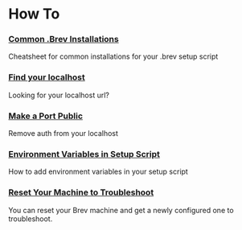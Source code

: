 # How To

### [Common .Brev Installations](find-my-localhost.md)
Cheatsheet for common installations for your .brev setup script

### [Find your localhost](find-my-localhost.md)
Looking for your localhost url?

### [Make a Port Public](make-port-public.md)
Remove auth from your localhost

### [Environment Variables in Setup Script](env-vars-dot-brev.md)
How to add environment variables in your setup script

### [Reset Your Machine to Troubleshoot](troubleshoot-reset.md)
You can reset your Brev machine and get a newly configured one to troubleshoot.